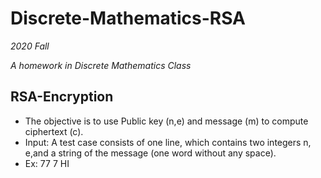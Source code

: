 # Discrete-Mathematics-RSA
*2020 Fall*

_A homework in Discrete Mathematics Class_

## RSA-Encryption
* The objective is to use Public key (n,e) and message (m) to compute ciphertext (c).
* Input: A test case consists of one line, which contains two integers n, e,and a string of the message (one word without any space).
* Ex: 77 7 HI

